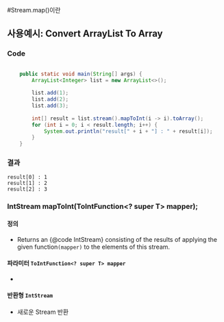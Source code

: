 #Stream.map()이란

## 사용예시: Convert ArrayList To Array
### Code
``` java

	public static void main(String[] args) {
		ArrayList<Integer> list = new ArrayList<>();
		
		list.add(1);
		list.add(2);
		list.add(3);
		
		int[] result = list.stream().mapToInt(i -> i).toArray();
		for (int i = 0; i < result.length; i++) {
			System.out.println("result[" + i + "] : " + result[i]);
		}
	}
```

### 결과
```
result[0] : 1
result[1] : 2
result[2] : 3
```

### IntStream mapToInt(ToIntFunction<? super T> mapper);
#### 정의
- Returns an {@code IntStream} consisting of the results of applying the given function``(mapper)`` to the elements of this stream.
#### 파라미터 ``ToIntFunction<? super T> mapper``
- 
#### 반환형 ``IntStream``
- 새로운 Stream 반환
